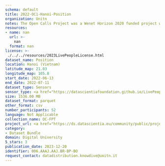 ```yaml
---
schema: default
title: 2022-OC1-Hanoi-Position
organization: Unitn
notes: The Open Calls Project was a Wenet Horizon 2020 funded project with the goal of developing a diversity-aware, machine-mediated paradigm for social interactions. It collected information on the eating/drinking activities of the students of FPT University in Vietnam. The project was carried out in June and July 2022. The project set out to sense the daily activity data of respondents through the mobile phone sensors, collect health data through daily food log surveys, collect alcohol-drinking activities coupled with the motives for drinking, and conduct semi-structured surveys to gather feedback on the project. Data collection was carried out in three big cities across Vietnam. The i-Log application was used to collect sensor data from participants with the language set to Vietnamese. The food-drink activities were collected with an i-Log survey filled in by the respondents three times a day.
resources:
- name: nan
  url: >-
    nan
  format: nan
license: >-
 ./../../resources/2023LivePeopleLicense.html
dataset_name: Position
location: Hanoi (Vietnam)
latitude_map: 21.03
longitude_map: 105.8
start_date: 2022-06-13
end_date: 2022-07-11
dataset_type: Sensors
sensor_type: <a href="https://datascientiafoundation.github.io/LivePeople/datasets/2022-OC1-Hanoi-Proximity%20Event/">proximity</a>, <a href="https://datascientiafoundation.github.io/LivePeople/datasets/2022-OC1-Hanoi-Magnetic%20Field%20Event/">magnetic field</a>, <a href="https://datascientiafoundation.github.io/LivePeople/datasets/2022-OC1-Hanoi-Location%20Event%20Per%20Time%20RD/">location event per time RD</a>
size: 1536.00 MB
dataset_format: parquet
other_format: csv
number_participants: 52
language: Not Applicable
collection_name: OC-FPT
project_url: <a href="https://ds.datascientia.eu/community/public/projects/3b975830-9ecc-4127-855b-f88b8b5fe2ca">https://ds.datascientia.eu/community/public/projects/3b975830-9ecc-4127-855b-f88b8b5fe2ca</a>
category:
- Dataset Bundle
domain: Digital University
5_stars: 3
publication_date: 2023-12-20
identifier: 006.AAAJ.AAJ.BR-BP-BO
request_contact: datadistribution.knowdive@unitn.it
---
```



